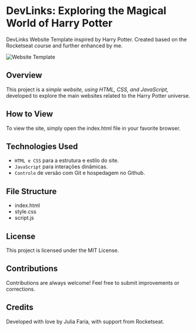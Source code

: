 # DevLinks: Exploring the Magical World of Harry Potter
DevLinks Website Template inspired by Harry Potter. Created based on the Rocketseat course and further enhanced by me.

![Website Template](.github/img.png)

  ##
  
## Overview
This project is a *simple website, using HTML, CSS, and JavaScript,* developed to explore the main websites related to the Harry Potter universe.

## How to View
To view the site, simply open the index.html file in your favorite browser.

## Technologies Used
- `HTML e CSS` para a estrutura e estilo do site.
- `JavaScript` para interações dinâmicas.
- `Controle` de versão com Git e hospedagem no Github.

## File Structure
- index.html
- style.css
- script.js

## License
This project is licensed under the MIT License.

## Contributions
Contributions are always welcome! Feel free to submit improvements or corrections.

## Credits
Developed with love by Julia Faria, with support from Rocketseat.
